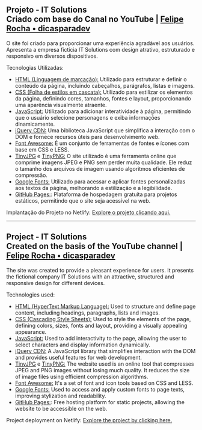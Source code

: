 ## Projeto - IT Solutions <br> Criado com base do Canal no YouTube | [Felipe Rocha • dicasparadev](https://www.youtube.com/watch?v=G4_QjTJTVlc&ab_channel=FelipeRocha%E2%80%A2dicasparadevs)

O site foi criado para proporcionar uma experiência agradável aos usuários. Apresenta a empresa fictícia IT Solutions com design atrativo, estruturado e responsivo em diversos dispositivos.

Tecnologias Utilizadas:
* [HTML (Linguagem de marcação):](https://www.w3schools.com/html/html_intro.asp) Utilizado para estruturar e definir o conteúdo da página, incluindo cabeçalhos, parágrafos, listas e imagens.
* [CSS (Folha de estilos em cascata):](https://www.w3schools.com/css/css_intro.asp) Utilizado para estilizar os elementos da página, definindo cores, tamanhos, fontes e layout, proporcionando uma aparência visualmente atraente.
* [JavaScript:](https://developer.mozilla.org/pt-BR/docs/Web/JavaScript) Utilizado para adicionar interatividade à página, permitindo que o usuário selecione personagens e exiba informações dinamicamente.
* [jQuery CDN:](https://releases.jquery.com/) Uma biblioteca JavaScript que simplifica a interação com o DOM e fornece recursos úteis para desenvolvimento web.
* [Font Awesome:](https://fontawesome.com/icons) É um conjunto de ferramentas de fontes e ícones com base em CSS e LESS.
* [TinyJPG](https://tinyjpg.com/) e [TinyPNG:](https://tinypng.com/) O site utilizado é uma ferramenta online que comprime imagens JPEG e PNG sem perder muita qualidade. Ele reduz o tamanho dos arquivos de imagem usando algoritmos eficientes de compressão.
* [Google Fonts:](https://fonts.google.com/specimen/Inclusive+Sans) Utilizado para acessar e aplicar fontes personalizadas aos textos da página, melhorando a estilização e a legibilidade.
* [GitHub Pages:](https://pages.github.com/): Plataforma de hospedagem gratuita para projetos estáticos, permitindo que o site seja acessível na web.

Implantação do Projeto no Netlify: [Explore o projeto clicando aqui.](https://site-it-solutions.netlify.app/)

---

## Project - IT Solutions <br> Created on the basis of the YouTube channel | [Felipe Rocha • dicasparadev](https://www.youtube.com/watch?v=G4_QjTJTVlc&ab_channel=FelipeRocha%E2%80%A2dicasparadevs)

The site was created to provide a pleasant experience for users. It presents the fictional company IT Solutions with an attractive, structured and responsive design for different devices.

Technologies used:
* [HTML (HyperText Markup Language):](https://www.w3schools.com/html/html_intro.asp) Used to structure and define page content, including headings, paragraphs, lists and images.
* [CSS (Cascading Style Sheets):](https://www.w3schools.com/css/css_intro.asp) Used to style the elements of the page, defining colors, sizes, fonts and layout, providing a visually appealing appearance.
* [JavaScript:](https://developer.mozilla.org/pt-BR/docs/Web/JavaScript) Used to add interactivity to the page, allowing the user to select characters and display information dynamically.
* [jQuery CDN:](https://releases.jquery.com/) A JavaScript library that simplifies interaction with the DOM and provides useful features for web development.
* [TinyJPG](https://tinyjpg.com/) e [TinyPNG:](https://tinypng.com/) The website used is an online tool that compresses JPEG and PNG images without losing much quality. It reduces the size of image files using efficient compression algorithms.
* [Font Awesome:](https://fontawesome.com/icons) It's a set of font and icon tools based on CSS and LESS.
* [Google Fonts:](https://fonts.google.com/specimen/Inclusive+Sans) Used to access and apply custom fonts to page texts, improving stylization and readability.
* [GitHub Pages:](https://pages.github.com/): Free hosting platform for static projects, allowing the website to be accessible on the web.

Project deployment on Netlify: [Explore the project by clicking here.](https://site-it-solutions.netlify.app/)
